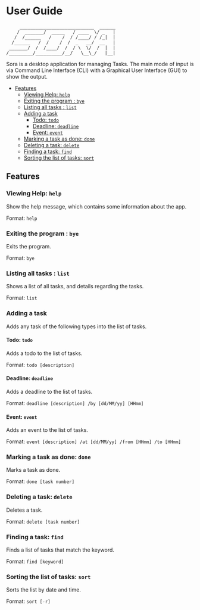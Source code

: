 # User Guide

```
     ____________________________  ______
    /  _______/  _____   / ____  \/ _   |
   /  /______   /    /  / /____/ / /_|  |
  /______   /  /    /  /  _   __/  __   |
 _______/  /  /____/  /  / \  \/  /  |  |
/_________/__________/__/   \__\_/   |__|
```

Sora is a desktop application for managing Tasks. The main mode of input is via Command Line Interface (CLI) with a
Graphical User Interface (GUI) to show the output.

* [Features](https://github.com/SkyBlaise99/ip/blob/master/docs/README.md#features)
    * [Viewing Help: `help`](https://github.com/SkyBlaise99/ip/blob/master/docs/README.md#viewing-help-help)
    * [Exiting the program : `bye`](https://github.com/SkyBlaise99/ip/blob/master/docs/README.md#exiting-the-program--bye)
    * [Listing all tasks : `list`](https://github.com/SkyBlaise99/ip/blob/master/docs/README.md#listing-all-tasks--list)
    * [Adding a task](https://github.com/SkyBlaise99/ip/blob/master/docs/README.md#adding-a-task)
        * [Todo: `todo`](https://github.com/SkyBlaise99/ip/blob/master/docs/README.md#todo-todo)
        * [Deadline: `deadline`](https://github.com/SkyBlaise99/ip/blob/master/docs/README.md#deadline-deadline)
        * [Event: `event`](https://github.com/SkyBlaise99/ip/blob/master/docs/README.md#event-event)
    * [Marking a task as done: `done`](https://github.com/SkyBlaise99/ip/blob/master/docs/README.md#marking-a-task-as-done-done)
    * [Deleting a task: `delete`](https://github.com/SkyBlaise99/ip/blob/master/docs/README.md#deleting-a-task-delete)
    * [Finding a task: `find`](https://github.com/SkyBlaise99/ip/blob/master/docs/README.md#finding-a-task-find)
    * [Sorting the list of tasks: `sort`](https://github.com/SkyBlaise99/ip/blob/master/docs/README.md#sorting-the-list-of-tasks-sort)

## Features

### Viewing Help: `help`

Show the help message, which contains some information about the app.

Format: `help`

### Exiting the program : `bye`

Exits the program.

Format: `bye`

### Listing all tasks : `list`

Shows a list of all tasks, and details regarding the tasks.

Format: `list`

### Adding a task

Adds any task of the following types into the list of tasks.

#### Todo: `todo`

Adds a todo to the list of tasks.

Format: `todo [description]`

#### Deadline: `deadline`

Adds a deadline to the list of tasks.

Format: `deadline [description] /by [dd/MM/yy] [HHmm]`

#### Event: `event`

Adds an event to the list of tasks.

Format: `event [description] /at [dd/MM/yy] /from [HHmm] /to [HHmm]`

### Marking a task as done: `done`

Marks a task as done.

Format: `done [task number]`

### Deleting a task: `delete`

Deletes a task.

Format: `delete [task number]`

### Finding a task: `find`

Finds a list of tasks that match the keyword.

Format: `find [keyword]`

### Sorting the list of tasks: `sort`

Sorts the list by date and time.

Format: `sort [-r]`
